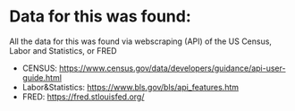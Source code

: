 # Data for this was found:
All the data for this was found via webscraping (API) of the US Census, Labor and Statistics, or FRED
  - CENSUS: https://www.census.gov/data/developers/guidance/api-user-guide.html
  - Labor&Statistics: https://www.bls.gov/bls/api_features.htm
  - FRED: https://fred.stlouisfed.org/
